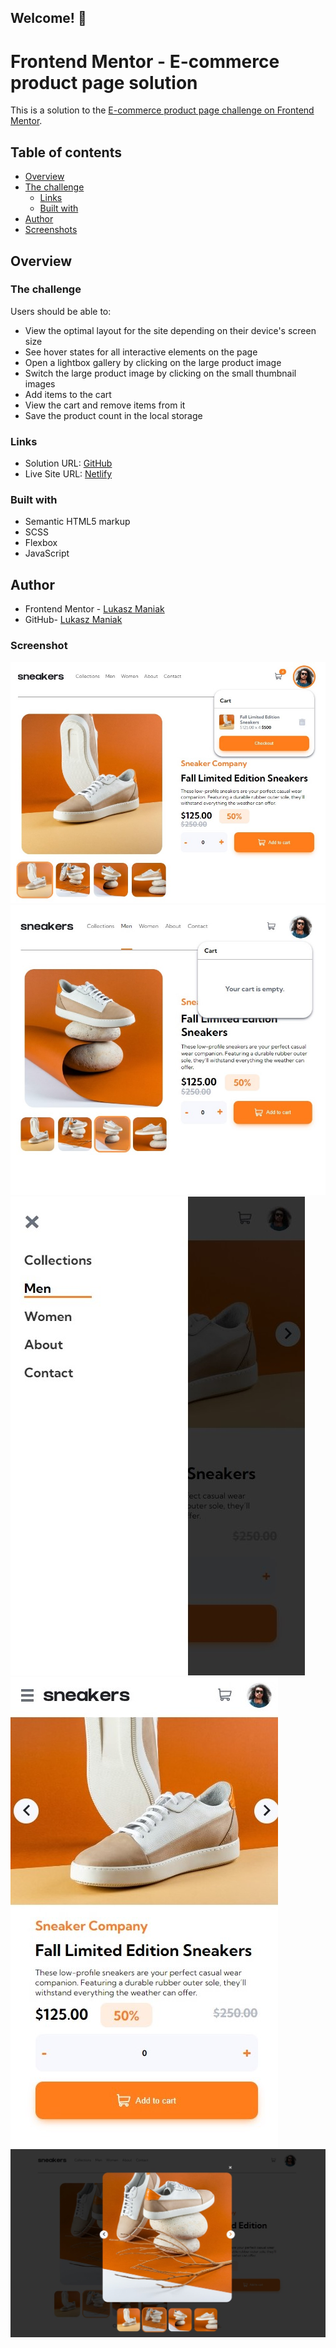 ## Welcome! 👋

# Frontend Mentor - E-commerce product page solution

This is a solution to the [E-commerce product page challenge on Frontend Mentor](https://www.frontendmentor.io/challenges/ecommerce-product-page-UPsZ9MJp6).

## Table of contents

- [Overview](#overview)
- [The challenge](#the-challenge)
  - [Links](#links)
  - [Built with](#built-with)
- [Author](#author)
- [Screenshots](#screenshot)

## Overview

### The challenge

Users should be able to:

- View the optimal layout for the site depending on their device's screen size
- See hover states for all interactive elements on the page
- Open a lightbox gallery by clicking on the large product image
- Switch the large product image by clicking on the small thumbnail images
- Add items to the cart
- View the cart and remove items from it
- Save the product count in the local storage

### Links

- Solution URL: [GitHub](https://github.com/Mejniak/Frontend-Mentor-Ecommerce-product-page-main)
- Live Site URL: [Netlify](https://e-commerce-lukas.netlify.app/)

### Built with

- Semantic HTML5 markup
- SCSS
- Flexbox
- JavaScript

## Author

- Frontend Mentor - [Lukasz Maniak](https://www.frontendmentor.io/profile/Mejniak)
- GitHub- [Lukasz Maniak](https://github.com/Mejniak)

### Screenshot

![Screenshot 1](/screenshots/screen1.jpg?raw=true 'Screenshot 1')
![Screenshot 2](/screenshots/screen2.jpg?raw=true 'Screenshot 2')
![Screenshot 3](/screenshots/screen3.jpg?raw=true 'Screenshot 3')
![Screenshot 4](/screenshots/screen4.jpg?raw=true 'Screenshot 4')
![Screenshot 5](/screenshots/screen5.jpg?raw=true 'Screenshot 5')
